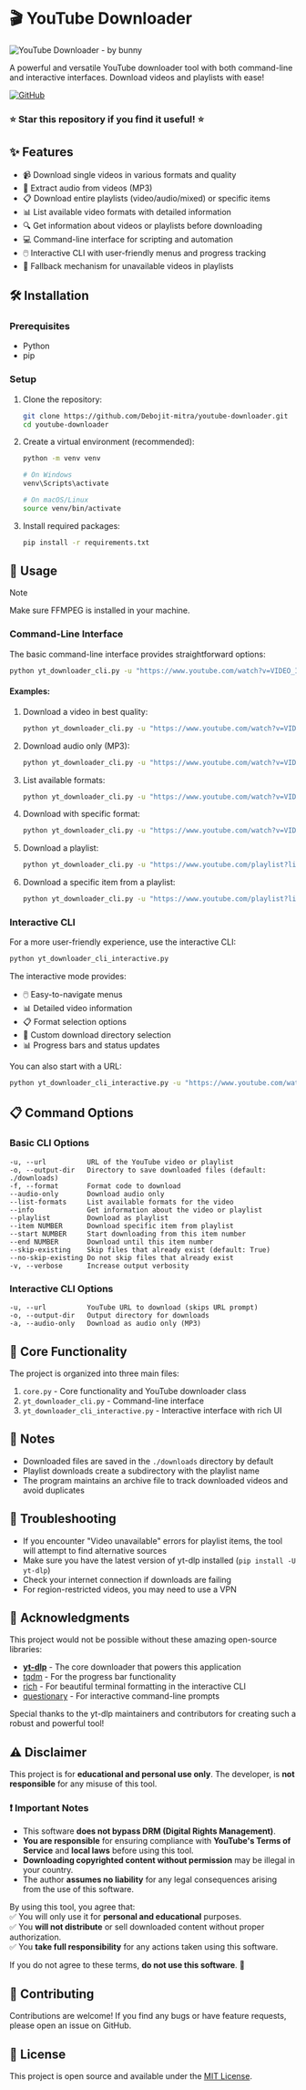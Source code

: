 # 🎬 YouTube Downloader

![YouTube Downloader - by bunny](https://i.ibb.co/xt90R8zC/image.png)

A powerful and versatile YouTube downloader tool with both command-line and interactive interfaces. Download videos and playlists with ease!

[![GitHub](https://img.shields.io/badge/GitHub-Debojit--mitra-blue?style=flat&logo=github)](https://github.com/Debojit-mitra)

### ⭐ Star this repository if you find it useful! ⭐

## ✨ Features

- 📹 Download single videos in various formats and quality
- 🎵 Extract audio from videos (MP3)
- 📋 Download entire playlists (video/audio/mixed) or specific items
- 📊 List available video formats with detailed information
- 🔍 Get information about videos or playlists before downloading
- 💻 Command-line interface for scripting and automation
- 🖱️ Interactive CLI with user-friendly menus and progress tracking
- 🔄 Fallback mechanism for unavailable videos in playlists

## 🛠️ Installation

### Prerequisites

- Python
- pip

### Setup

1. Clone the repository:
   ```bash
   git clone https://github.com/Debojit-mitra/youtube-downloader.git
   cd youtube-downloader
   ```

2. Create a virtual environment (recommended):
   ```bash
   python -m venv venv
   
   # On Windows
   venv\Scripts\activate
   
   # On macOS/Linux
   source venv/bin/activate
   ```

3. Install required packages:
   ```bash
   pip install -r requirements.txt
   ```

## 🚀 Usage
> [!NOTE]  
> Make sure FFMPEG is installed in your machine.
### Command-Line Interface

The basic command-line interface provides straightforward options:

```bash
python yt_downloader_cli.py -u "https://www.youtube.com/watch?v=VIDEO_ID" [options]
```

#### Examples:

1. Download a video in best quality:
   ```bash
   python yt_downloader_cli.py -u "https://www.youtube.com/watch?v=VIDEO_ID"
   ```

2. Download audio only (MP3):
   ```bash
   python yt_downloader_cli.py -u "https://www.youtube.com/watch?v=VIDEO_ID" --audio-only
   ```

3. List available formats:
   ```bash
   python yt_downloader_cli.py -u "https://www.youtube.com/watch?v=VIDEO_ID" --list-formats
   ```

4. Download with specific format:
   ```bash
   python yt_downloader_cli.py -u "https://www.youtube.com/watch?v=VIDEO_ID" -f 22
   ```

5. Download a playlist:
   ```bash
   python yt_downloader_cli.py -u "https://www.youtube.com/playlist?list=PLAYLIST_ID" --playlist
   ```

6. Download a specific item from a playlist:
   ```bash
   python yt_downloader_cli.py -u "https://www.youtube.com/playlist?list=PLAYLIST_ID" --playlist --item 5
   ```

### Interactive CLI

For a more user-friendly experience, use the interactive CLI:

```bash
python yt_downloader_cli_interactive.py
```

The interactive mode provides:
- 🖱️ Easy-to-navigate menus
- 📊 Detailed video information
- 📋 Format selection options
- 📂 Custom download directory selection
- 📊 Progress bars and status updates

You can also start with a URL:

```bash
python yt_downloader_cli_interactive.py -u "https://www.youtube.com/watch?v=VIDEO_ID"
```

## 📋 Command Options

### Basic CLI Options

```
-u, --url          URL of the YouTube video or playlist
-o, --output-dir   Directory to save downloaded files (default: ./downloads)
-f, --format       Format code to download
--audio-only       Download audio only
--list-formats     List available formats for the video
--info             Get information about the video or playlist
--playlist         Download as playlist
--item NUMBER      Download specific item from playlist
--start NUMBER     Start downloading from this item number
--end NUMBER       Download until this item number
--skip-existing    Skip files that already exist (default: True)
--no-skip-existing Do not skip files that already exist
-v, --verbose      Increase output verbosity
```

### Interactive CLI Options

```
-u, --url          YouTube URL to download (skips URL prompt)
-o, --output-dir   Output directory for downloads
-a, --audio-only   Download as audio only (MP3)
```

## 🔧 Core Functionality

The project is organized into three main files:

1. `core.py` - Core functionality and YouTube downloader class
2. `yt_downloader_cli.py` - Command-line interface
3. `yt_downloader_cli_interactive.py` - Interactive interface with rich UI

## 📝 Notes

- Downloaded files are saved in the `./downloads` directory by default
- Playlist downloads create a subdirectory with the playlist name
- The program maintains an archive file to track downloaded videos and avoid duplicates

## 🐛 Troubleshooting

- If you encounter "Video unavailable" errors for playlist items, the tool will attempt to find alternative sources
- Make sure you have the latest version of yt-dlp installed (`pip install -U yt-dlp`)
- Check your internet connection if downloads are failing
- For region-restricted videos, you may need to use a VPN

## 🙏 Acknowledgments

This project would not be possible without these amazing open-source libraries:

- [**yt-dlp**](https://github.com/yt-dlp/yt-dlp) - The core downloader that powers this application
- [tqdm](https://github.com/tqdm/tqdm) - For the progress bar functionality
- [rich](https://github.com/Textualize/rich) - For beautiful terminal formatting in the interactive CLI
- [questionary](https://github.com/tmbo/questionary) - For interactive command-line prompts

Special thanks to the yt-dlp maintainers and contributors for creating such a robust and powerful tool!

## ⚠️ Disclaimer  

This project is for **educational and personal use only**. The developer, is **not responsible** for any misuse of this tool.  

### ❗ Important Notes  
- This software **does not bypass DRM (Digital Rights Management)**.  
- **You are responsible** for ensuring compliance with **YouTube's Terms of Service** and **local laws** before using this tool.  
- **Downloading copyrighted content without permission** may be illegal in your country.  
- The author **assumes no liability** for any legal consequences arising from the use of this software.  

By using this tool, you agree that:  
✅ You will only use it for **personal and educational** purposes.  
✅ You **will not distribute** or sell downloaded content without proper authorization.  
✅ You **take full responsibility** for any actions taken using this software.  

If you do not agree to these terms, **do not use this software**. 🚫  


## 🤝 Contributing

Contributions are welcome! If you find any bugs or have feature requests, please open an issue on GitHub.

## 📜 License

This project is open source and available under the [MIT License](LICENSE).
